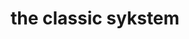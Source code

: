 ---
title: "the classic sykstem"
product_type: hat
is_women: 
is_men: 
is_unisex: true
original_price: 15
sale_price: 10
color: white
sizes:
- size: "adjustable"
  stock: 10

img: "1-the-sykstem-hat-white.png"
main_alt: "our v1 company hat"
description: "This is our v1 of our company hat."
material: "100% hemp"
---